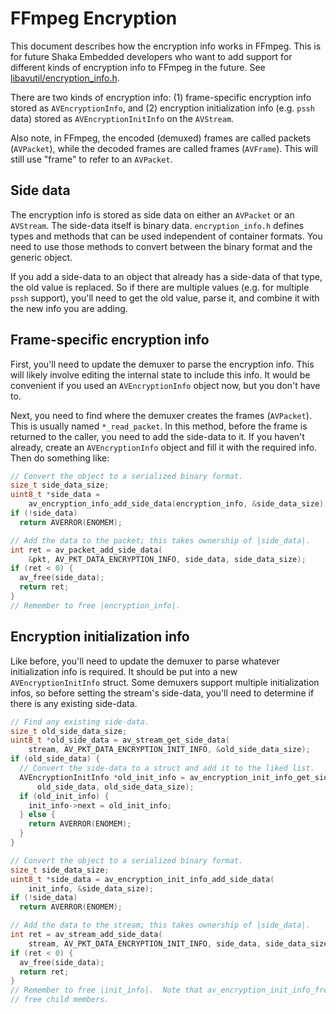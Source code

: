 # FFmpeg Encryption

This document describes how the encryption info works in FFmpeg.  This is for
future Shaka Embedded developers who want to add support for different kinds
of encryption info to FFmpeg in the future. See
[libavutil/encryption_info.h][1].

[1]: https://github.com/FFmpeg/FFmpeg/blob/master/libavutil/encryption_info.h

There are two kinds of encryption info: (1) frame-specific encryption info
stored as `AVEncryptionInfo`, and (2) encryption initialization info (e.g.
`pssh` data) stored as `AVEncryptionInitInfo` on the `AVStream`.

Also note, in FFmpeg, the encoded (demuxed) frames are called packets
(`AVPacket`), while the decoded frames are called frames (`AVFrame`).  This will
still use "frame" to refer to an `AVPacket`.


## Side data

The encryption info is stored as side data on either an `AVPacket` or an
`AVStream`.  The side-data itself is binary data.  `encryption_info.h` defines
types and methods that can be used independent of container formats.  You need
to use those methods to convert between the binary format and the generic
object.

If you add a side-data to an object that already has a side-data of that type,
the old value is replaced.  So if there are multiple values (e.g. for multiple
`pssh` support), you'll need to get the old value, parse it, and combine it with
the new info you are adding.


## Frame-specific encryption info

First, you'll need to update the demuxer to parse the encryption info.  This
will likely involve editing the internal state to include this info.  It would
be convenient if you used an `AVEncryptionInfo` object now, but you don't have
to.

Next, you need to find where the demuxer creates the frames (`AVPacket`).  This
is usually named `*_read_packet`.  In this method, before the frame is returned
to the caller, you need to add the side-data to it.  If you haven't already,
create an `AVEncryptionInfo` object and fill it with the required info.  Then
do something like:

```c
// Convert the object to a serialized binary format.
size_t side_data_size;
uint8_t *side_data =
    av_encryption_info_add_side_data(encryption_info, &side_data_size);
if (!side_data)
  return AVERROR(ENOMEM);

// Add the data to the packet; this takes ownership of |side_data|.
int ret = av_packet_add_side_data(
    &pkt, AV_PKT_DATA_ENCRYPTION_INFO, side_data, side_data_size);
if (ret < 0) {
  av_free(side_data);
  return ret;
}
// Remember to free |encryption_info|.
```


## Encryption initialization info

Like before, you'll need to update the demuxer to parse whatever initialization
info is required.  It should be put into a new `AVEncryptionInitInfo` struct.
Some demuxers support multiple initialization infos, so before setting the
stream's side-data, you'll need to determine if there is any existing side-data.

```c
// Find any existing side-data.
size_t old_side_data_size;
uint8_t *old_side_data = av_stream_get_side_data(
    stream, AV_PKT_DATA_ENCRYPTION_INIT_INFO, &old_side_data_size);
if (old_side_data) {
  // Convert the side-data to a struct and add it to the liked list.
  AVEncryptionInitInfo *old_init_info = av_encryption_init_info_get_side_data(
      old_side_data, old_side_data_size);
  if (old_init_info) {
    init_info->next = old_init_info;
  } else {
    return AVERROR(ENOMEM);
  }
}

// Convert the object to a serialized binary format.
size_t side_data_size;
uint8_t *side_data = av_encryption_init_info_add_side_data(
    init_info, &side_data_size);
if (!side_data)
  return AVERROR(ENOMEM);

// Add the data to the stream; this takes ownership of |side_data|.
int ret = av_stream_add_side_data(
    stream, AV_PKT_DATA_ENCRYPTION_INIT_INFO, side_data, side_data_size);
if (ret < 0) {
  av_free(side_data);
  return ret;
}
// Remember to free |init_info|.  Note that av_encryption_init_info_free will
// free child members.
```
